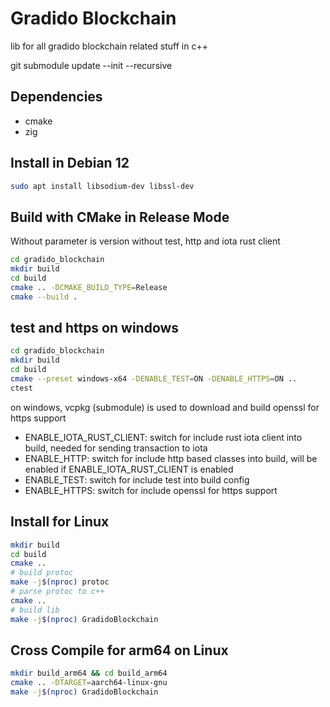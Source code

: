# Gradido Blockchain

lib for all gradido blockchain related stuff in c++

git submodule update --init --recursive

## Dependencies

- cmake
- zig

## Install in Debian 12

```bash
sudo apt install libsodium-dev libssl-dev
```

## Build with CMake in Release Mode

Without parameter is version without test, http and iota rust client

```bash
cd gradido_blockchain
mkdir build
cd build
cmake .. -DCMAKE_BUILD_TYPE=Release
cmake --build .
```

## test and https on windows

```bash
cd gradido_blockchain
mkdir build
cd build
cmake --preset windows-x64 -DENABLE_TEST=ON -DENABLE_HTTPS=ON ..
ctest
```

on windows, vcpkg (submodule) is used to download and build openssl for https support

- ENABLE_IOTA_RUST_CLIENT: switch for include rust iota client into build, needed for sending transaction to iota
- ENABLE_HTTP: switch for include http based classes into build, will be enabled if ENABLE_IOTA_RUST_CLIENT is enabled
- ENABLE_TEST: switch for include test into build config
- ENABLE_HTTPS: switch for include openssl for https support

## Install for Linux

```bash
mkdir build
cd build
cmake ..
# build protoc
make -j$(nproc) protoc
# parse protoc to c++
cmake ..
# build lib
make -j$(nproc) GradidoBlockchain
```

## Cross Compile for arm64 on Linux

```bash
mkdir build_arm64 && cd build_arm64
cmake .. -DTARGET=aarch64-linux-gnu
make -j$(nproc) GradidoBlockchain
```
